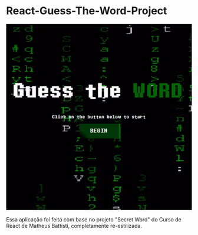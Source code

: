 # React-Guess-The-Word-Project
<p>
  <img src="/.github/Guessgif.gif">
<p>

Essa aplicação foi feita com base no projeto "Secret Word" do Curso de React de Matheus Battisti, completamente re-estilizada.
